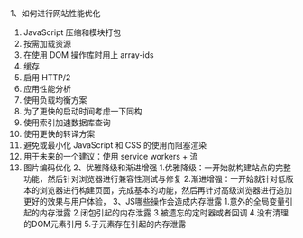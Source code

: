 1、如何进行网站性能优化
  1. JavaScript 压缩和模块打包
  2. 按需加载资源
  3. 在使用 DOM 操作库时用上 array-ids
  4. 缓存
  5. 启用 HTTP/2
  6. 应用性能分析
  7. 使用负载均衡方案
  8. 为了更快的启动时间考虑一下同构
  9. 使用索引加速数据库查询
  10. 使用更快的转译方案
  11. 避免或最小化 JavaScript 和 CSS 的使用而阻塞渲染
  12. 用于未来的一个建议：使用 service workers + 流
  13. 图片编码优化
2、优雅降级和渐进增强
  1.优雅降级：一开始就构建站点的完整功能，然后针对浏览器进行兼容性测试与修复
  2.渐进增强：一开始就针对低版本的浏览器进行构建页面，完成基本的功能，然后再针对高级浏览器进行追加更好的效果与用户体验，
3、JS哪些操作会造成内存泄露
  1.意外的全局变量引起的内存泄露
  2.闭包引起的内存泄露
  3.被遗忘的定时器或者回调
  4.没有清理的DOM元素引用
  5.子元素存在引起的内存泄露